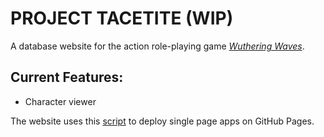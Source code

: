 # **PROJECT TACETITE (WIP)**

A database website for the action role-playing game *[Wuthering Waves](https://wutheringwaves.kurogames.com/en/)*.

## Current Features:

- Character viewer

The website uses this [script](https://github.com/rafgraph/spa-github-pages) to deploy single page apps on GitHub Pages. 